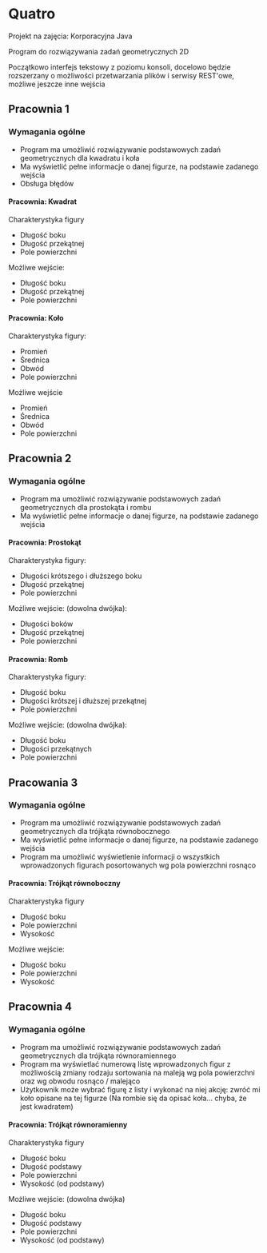 # Quatro

Projekt na zajęcia: Korporacyjna Java

Program do rozwiązywania zadań geometrycznych 2D

Początkowo interfejs tekstowy z poziomu konsoli, docelowo będzie rozszerzany o możliwości przetwarzania plików i serwisy
REST'owe, możliwe jeszcze inne wejścia

## Pracownia 1

### Wymagania ogólne

* Program ma umożliwić rozwiązywanie podstawowych zadań geometrycznych dla kwadratu i koła
* Ma wyświetlić pełne informacje o danej figurze, na podstawie zadanego wejścia
* Obsługa błędów

#### Pracownia: Kwadrat

Charakterystyka figury

* Długość boku
* Długość przekątnej
* Pole powierzchni

Możliwe wejście:

* Długość boku
* Długość przekątnej
* Pole powierzchni

#### Pracownia: Koło

Charakterystyka figury:

* Promień
* Średnica
* Obwód
* Pole powierzchni

Możliwe wejście

* Promień
* Średnica
* Obwód
* Pole powierzchni

## Pracownia 2

### Wymagania ogólne

* Program ma umożliwić rozwiązywanie podstawowych zadań geometrycznych dla prostokąta i rombu
* Ma wyświetlić pełne informacje o danej figurze, na podstawie zadanego wejścia

#### Pracownia: Prostokąt

Charakterystyka figury:

* Długości krótszego i dłuższego boku
* Długość przekątnej
* Pole powierzchni

Możliwe wejście: (dowolna dwójka):

* Długości boków
* Długość przekątnej
* Pole powierzchni

#### Pracownia: Romb

Charakterystyka figury:

* Długość boku
* Długości krótszej i dłuższej przekątnej
* Pole powierzchni

Możliwe wejście: (dowolna dwójka):

* Długość boku
* Długości przekątnych
* Pole powierzchni

## Pracowania 3

### Wymagania ogólne

* Program ma umożliwić rozwiązywanie podstawowych zadań geometrycznych dla trójkąta równobocznego
* Ma wyświetlić pełne informacje o danej figurze, na podstawie zadanego wejścia
* Program ma umożliwić wyświetlenie informacji o wszystkich wprowadzonych figurach posortowanych wg pola powierzchni
  rosnąco

#### Pracownia: Trójkąt równoboczny

Charakterystyka figury

* Długość boku
* Pole powierzchni
* Wysokość

Możliwe wejście:

* Długość boku
* Pole powierzchni
* Wysokość

## Pracownia 4

### Wymagania ogólne

* Program ma umożliwić rozwiązywanie podstawowych zadań geometrycznych dla trójkąta równoramiennego
* Program ma wyświetlać numerową listę wprowadzonych figur z możliwością zmiany rodzaju sortowania na maleją wg pola
  powierzchni oraz wg obwodu rosnąco / malejąco
* Użytkownik może wybrać figurę z listy i wykonać na niej akcję: zwróć mi koło opisane na tej figurze (Na rombie się da
  opisać koła... chyba, że jest kwadratem)

#### Pracownia: Trójkąt równoramienny

Charakterystyka figury

* Długość boku
* Długość podstawy
* Pole powierzchni
* Wysokość (od podstawy)

Możliwe wejście: (dowolna dwójka)

* Długość boku
* Długość podstawy
* Pole powierzchni
* Wysokość (od podstawy)